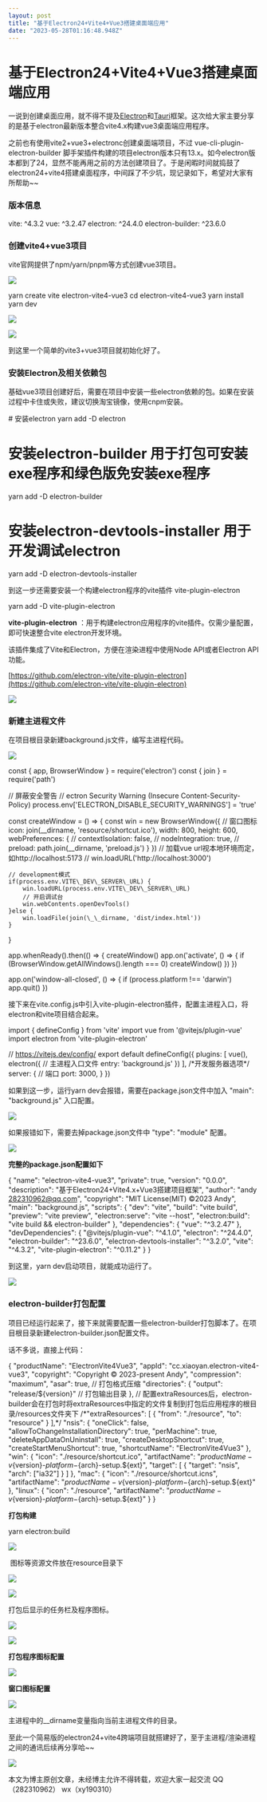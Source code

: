 ```yaml
---
layout: post
title: "基于Electron24+Vite4+Vue3搭建桌面端应用"
date: "2023-05-28T01:16:48.948Z"
---
```

基于Electron24+Vite4+Vue3搭建桌面端应用
==============================

一说到创建桌面应用，就不得不提及[Electron](https://www.electronjs.org/)和[Tauri](https://tauri.app/)框架。这次给大家主要分享的是基于electron最新版本整合vite4.x构建vue3桌面端应用程序。

之前也有使用vite2+vue3+electronc创建桌面端项目，不过 vue-cli-plugin-electron-builder 脚手架插件构建的项目electron版本只有13.x。如今electron版本都到了24，显然不能再用之前的方法创建项目了。于是闲暇时间就捣鼓了electron24+vite4搭建桌面程序，中间踩了不少坑，现记录如下，希望对大家有所帮助~~

### 版本信息

vite: ^4.3.2
vue: ^3.2.47
electron: ^24.4.0
electron\-builder: ^23.6.0

### 创建vite4+vue3项目

vite官网提供了npm/yarn/pnpm等方式创建vue3项目。

![](https://img2023.cnblogs.com/blog/1289798/202305/1289798-20230526215315809-999938933.png)

yarn create vite electron-vite4-vue3
cd electron\-vite4-vue3
yarn install
yarn dev

![](https://img2023.cnblogs.com/blog/1289798/202305/1289798-20230526215852295-846268441.png)

![](https://img2023.cnblogs.com/blog/1289798/202305/1289798-20230526220447454-1001514261.png)

到这里一个简单的vite3+vue3项目就初始化好了。

### 安装Electron及相关依赖包

基础vue3项目创建好后，需要在项目中安装一些electron依赖的包。如果在安装过程中卡住或失败，建议切换淘宝镜像，使用cnpm安装。

\# 安装electron
yarn add \-D electron  
# 安装electron\-builder 用于打包可安装exe程序和绿色版免安装exe程序
yarn add \-D electron-builder  
# 安装electron\-devtools-installer 用于开发调试electron
yarn add \-D electron-devtools-installer

到这一步还需要安装一个构建electron程序的vite插件 vite-plugin-electron 

yarn add -D vite-plugin-electron

**vite-plugin-electron** ：用于构建electron应用程序的vite插件。仅需少量配置，即可快速整合vite electron开发环境。

该插件集成了Vite和Electron，方便在渲染进程中使用Node API或者Electron API功能。

[https://github.com/electron-vite/vite-plugin-electron](https://github.com/electron-vite/vite-plugin-electron)

![](https://img2023.cnblogs.com/blog/1289798/202305/1289798-20230526223334023-746809286.gif)

### 新建主进程文件

在项目根目录新建background.js文件，编写主进程代码。

![](https://img2023.cnblogs.com/blog/1289798/202305/1289798-20230526224855279-553470186.png)

const { app, BrowserWindow } = require('electron')
const { join } = require('path')

// 屏蔽安全警告
// ectron Security Warning (Insecure Content-Security-Policy)
process.env\['ELECTRON\_DISABLE\_SECURITY\_WARNINGS'\] = 'true'

const createWindow \= () => {
    const win \= new BrowserWindow({
        // 窗口图标
        icon: join(\_\_dirname, 'resource/shortcut.ico'),
        width: 800,
        height: 600,
        webPreferences: {
            // contextIsolation: false,
            // nodeIntegration: true,
            // preload: path.join(\_\_dirname, 'preload.js')
        }
    })
    // 加载vue url视本地环境而定，如http://localhost:5173
    // win.loadURL('http://localhost:3000')

    // development模式
    if(process.env.VITE\_DEV\_SERVER\_URL) {
        win.loadURL(process.env.VITE\_DEV\_SERVER\_URL)
        // 开启调试台
        win.webContents.openDevTools()
    }else {
        win.loadFile(join(\_\_dirname, 'dist/index.html'))
    }
}

app.whenReady().then(() => {
    createWindow()
    app.on('activate', () => {
        if (BrowserWindow.getAllWindows().length === 0) createWindow()
    })
})

app.on('window-all-closed', () => {
    if (process.platform !== 'darwin') app.quit()
})

接下来在vite.config.js中引入vite-plugin-electron插件，配置主进程入口，将electron和vite项目结合起来。

import { defineConfig } from 'vite'
import vue from '@vitejs/plugin-vue'
import electron from 'vite-plugin-electron'

// https://vitejs.dev/config/
export default defineConfig({
    plugins: \[
        vue(),
        electron({
            // 主进程入口文件
            entry: 'background.js'
        })
    \],
    /\*开发服务器选项\*/
    server: {
        // 端口
        port: 3000,
    }
})

如果到这一步，运行yarn dev会报错，需要在package.json文件中加入 "main": "background.js" 入口配置。

![](https://img2023.cnblogs.com/blog/1289798/202305/1289798-20230526225407142-788886248.png)

如果报错如下，需要去掉package.json文件中 "type": "module" 配置。

![](https://img2023.cnblogs.com/blog/1289798/202305/1289798-20230526225610634-1230414319.png)

**完整的package.json配置如下**

{
  "name": "electron-vite4-vue3",
  "private": true,
  "version": "0.0.0",
  "description": "基于Electron24+Vite4.x+Vue3搭建项目框架",
  "author": "andy <282310962@qq.com>",
  "copyright": "MIT License(MIT) ©2023 Andy",
  "main": "background.js",
  "scripts": {
    "dev": "vite",
    "build": "vite build",
    "preview": "vite preview",
    "electron:serve": "vite --host",
    "electron:build": "vite build && electron-builder"
  },
  "dependencies": {
    "vue": "^3.2.47"
  },
  "devDependencies": {
    "@vitejs/plugin-vue": "^4.1.0",
    "electron": "^24.4.0",
    "electron-builder": "^23.6.0",
    "electron-devtools-installer": "^3.2.0",
    "vite": "^4.3.2",
    "vite-plugin-electron": "^0.11.2"
  }
}

到这里，yarn dev启动项目，就能成功运行了。

![](https://img2023.cnblogs.com/blog/1289798/202305/1289798-20230526230256795-2074362018.png)

### electron-builder打包配置

项目已经运行起来了，接下来就需要配置一些electron-builder打包脚本了。在项目根目录新建electron-builder.json配置文件。

话不多说，直接上代码：

{
    "productName": "ElectronVite4Vue3",
    "appId": "cc.xiaoyan.electron-vite4-vue3",
    "copyright": "Copyright © 2023-present Andy",
    "compression": "maximum",
    "asar": true, // 打包格式压缩
    "directories": {
        "output": "release/${version}"  // 打包输出目录
    },
    // 配置extraResources后，electron-builder会在打包时将extraResources中指定的文件复制到打包后应用程序的根目录/resources文件夹下
    /\*"extraResources": \[
        {
            "from": "./resource",
            "to": "resource"
        }
    \],\*/
    "nsis": {
        "oneClick": false,
        "allowToChangeInstallationDirectory": true,
        "perMachine": true,
        "deleteAppDataOnUninstall": true,
        "createDesktopShortcut": true,
        "createStartMenuShortcut": true,
        "shortcutName": "ElectronVite4Vue3"
    },
    "win": {
        "icon": "./resource/shortcut.ico",
        "artifactName": "${productName}-v${version}-${platform}-${arch}-setup.${ext}",
        "target": \[
            {
                "target": "nsis",
                "arch": \["ia32"\]
            }
        \]
    },
    "mac": {
        "icon": "./resource/shortcut.icns",
        "artifactName": "${productName}-v${version}-${platform}-${arch}-setup.${ext}"
    },
    "linux": {
        "icon": "./resource",
        "artifactName": "${productName}-v${version}-${platform}-${arch}-setup.${ext}"
    }
}

**打包构建**

yarn electron:build

![](https://img2023.cnblogs.com/blog/1289798/202305/1289798-20230526231042804-1270781470.png)

 图标等资源文件放在resource目录下

![](https://img2023.cnblogs.com/blog/1289798/202305/1289798-20230526231235342-1342481920.png)

![](https://img2023.cnblogs.com/blog/1289798/202305/1289798-20230526231314124-1002422770.png)

打包后显示的任务栏及程序图标。

![](https://img2023.cnblogs.com/blog/1289798/202305/1289798-20230526231420947-2137561039.png)

![](https://img2023.cnblogs.com/blog/1289798/202305/1289798-20230526231602935-1936197857.png)

**打包程序图标配置**

![](https://img2023.cnblogs.com/blog/1289798/202305/1289798-20230526232323498-1369453453.png)

**窗口图标配置**

![](https://img2023.cnblogs.com/blog/1289798/202305/1289798-20230526231722588-600016325.png)

主进程中的\_\_dirname变量指向当前主进程文件的目录。

至此一个简易版的electron24+vite4跨端项目就搭建好了，至于主进程/渲染进程之间的通讯后续再分享哈~~

![](https://img2023.cnblogs.com/blog/1289798/202305/1289798-20230526232844469-517341105.gif)

本文为博主原创文章，未经博主允许不得转载，欢迎大家一起交流 QQ（282310962） wx（xy190310）